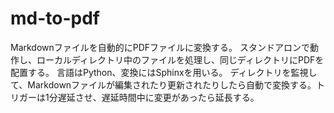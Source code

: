 # md-to-pdf

Markdownファイルを自動的にPDFファイルに変換する。
スタンドアロンで動作し、ローカルディレクトリ中のファイルを処理し、同じディレクトリにPDFを配置する。
言語はPython、変換にはSphinxを用いる。
ディレクトリを監視して、Markdownファイルが編集されたり更新されたりしたら自動で変換する。トリガーは1分遅延させ、遅延時間中に変更があったら延長する。
